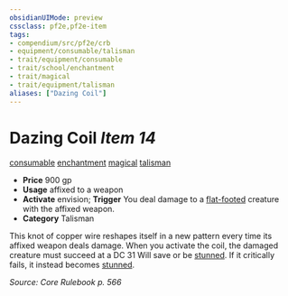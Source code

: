 ```yaml
---
obsidianUIMode: preview
cssclass: pf2e,pf2e-item
tags:
- compendium/src/pf2e/crb
- equipment/consumable/talisman
- trait/equipment/consumable
- trait/school/enchantment
- trait/magical
- trait/equipment/talisman
aliases: ["Dazing Coil"]
---
```

# Dazing Coil *Item 14*  
[consumable](consumable.md)  [enchantment](enchantment.md)  [magical](magical.md)  [talisman](talisman.md)  

- **Price** 900 gp
- **Usage** affixed to a weapon
- **Activate** envision; **Trigger** You deal damage to a [flat-footed](conditions.md#Flat-footed) creature with the affixed weapon.
- **Category** Talisman

This knot of copper wire reshapes itself in a new pattern every time its affixed weapon deals damage. When you activate the coil, the damaged creature must succeed at a DC 31 Will save or be [stunned](conditions.md#Stunned). If it critically fails, it instead becomes [stunned](conditions.md#Stunned).

*Source: Core Rulebook p. 566*